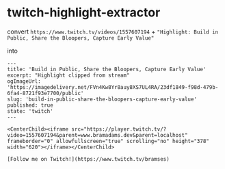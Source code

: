 # twitch-highlight-extractor

convert `https://www.twitch.tv/videos/1557607194` + `"Highlight: Build in Public, Share the Bloopers, Capture Early Value"`

into

```
---
title: 'Build in Public, Share the Bloopers, Capture Early Value'
excerpt: "Highlight clipped from stream"
ogImageUrl: 'https://imagedelivery.net/FVn4Kw8Yr8auy8XS7UL4RA/23df1849-f98d-479b-6fa4-8721f93e7700/public'
slug: 'build-in-public-share-the-bloopers-capture-early-value'
published: true
state: 'twitch'
---

<CenterChild><iframe src="https://player.twitch.tv/?video=1557607194&parent=www.bramadams.dev&parent=localhost" frameborder="0" allowfullscreen="true" scrolling="no" height="378" width="620"></iframe></CenterChild>

[Follow me on Twitch!](https://www.twitch.tv/bramses)
```
